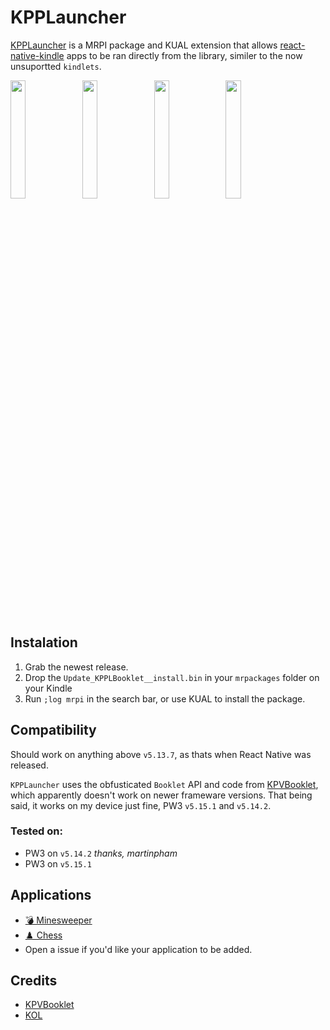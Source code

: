 # KPPLauncher
[KPPLauncher](https://github.com/lukas1h/KPPLauncher) is a MRPI package and KUAL extension that allows [react-native-kindle](https://github.com/Lukas1h/react-native-kindle) apps to be ran directly from the library, similer to the now unsuportted `kindlets`.


<img src="https://github.com/Lukas1h/KPPLauncher/assets/53445584/0e52cd39-6280-448e-bc43-d52ebe2775fd" width="22%">
<img src="https://github.com/Lukas1h/KPPLauncher/assets/53445584/4ffb3a18-4dc3-4449-b064-491d39e33f3d" width="22%">
<img src="https://github.com/Lukas1h/KPPLauncher/assets/53445584/35f5db57-b97a-47ba-95dc-72abd7515917" width="22%">
<img src="https://github.com/Lukas1h/KPPLauncher/assets/53445584/876154c8-4fac-4bd7-b2ab-807a4d91a841" width="22%">

## Instalation
1. Grab the newest release. 
2. Drop the `Update_KPPLBooklet__install.bin` in your `mrpackages` folder on your Kindle
3. Run `;log mrpi` in the search bar, or use KUAL to install the package.

## Compatibility
Should work on anything above `v5.13.7`, as thats when React Native was released. 

`KPPLauncher` uses the obfusticated `Booklet` API and code from [KPVBooklet](https://github.com/koreader/kpvbooklet), which apparently doesn't work on newer frameware versions. That being said, it works on my device just fine, PW3 `v5.15.1` and `v5.14.2`.

### Tested on:
- PW3 on `v5.14.2` *thanks, martinpham*
- PW3 on `v5.15.1`
 
## Applications
- [💣 Minesweeper](https://github.com/Lukas1h/react-native-kindle-minesweeper)
- [♟️ Chess](https://github.com/Lukas1h/react-native-chess)
- Open a issue if you'd like your application to be added.

## Credits
- [KPVBooklet](https://github.com/koreader/kpvbooklet)
- [KOL](https://github.com/yparitcher/KUAL_Booklet)
